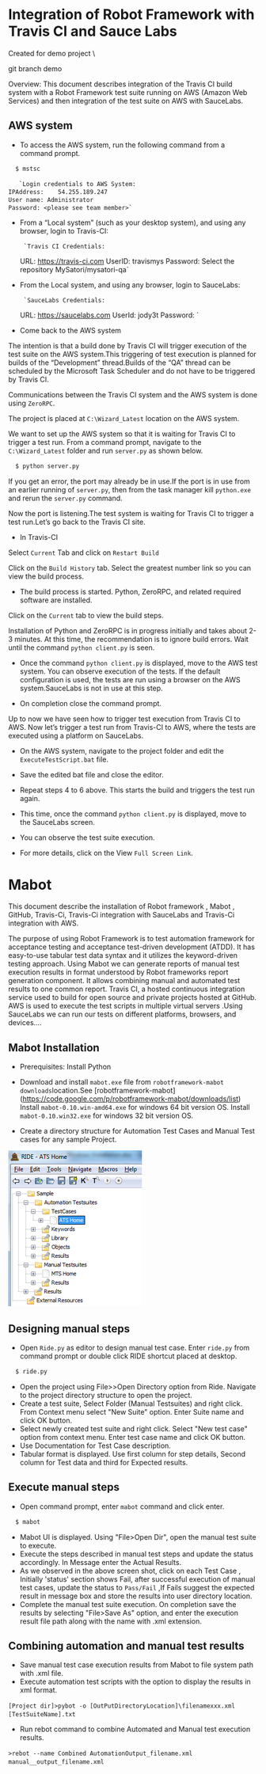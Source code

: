 Integration of Robot Framework with Travis CI and Sauce Labs
============================================================


Created for demo project
\

git branch demo

Overview: This document describes integration of the Travis CI build system with a Robot Framework test suite running on AWS (Amazon Web Services) and then integration of the test suite on AWS with SauceLabs.

AWS system
----------

* To access the AWS system, run the following command from a command prompt.

~~~ sh
  $ mstsc
~~~

       `Login credentials to AWS System:
	IPAddress:    54.255.189.247
	User name: Administrator
	Password: <please see team member>`

* From a “Local system” (such as your desktop system), and using any browser, login to Travis-CI:

       `Travis CI Credentials:
	URL: https://travis-ci.com
	UserID: travismys
	Password: <please see team member>
	Select the repository  MySatori/mysatori-qa`

* From the Local system, and using any browser, login to SauceLabs:

       `SauceLabs Credentials:
	URL: https://saucelabs.com 
	UserId: jody3t
	Password: <please see team member>`
	
* Come back to the AWS system

The intention is that a build done by Travis CI will trigger execution of the test suite on the AWS system.This triggering of test execution is planned for builds of the “Development” thread.Builds of the “QA” thread can be scheduled by the Microsoft Task Scheduler and do not have to be triggered by Travis CI.

Communications between the Travis CI system and the AWS system is done using `ZeroRPC`.

The project is placed at `C:\Wizard_Latest` location on the AWS system.

We want to set up the AWS system so that it is waiting for Travis CI to trigger a test run.  From a command prompt, navigate to the `C:\Wizard_Latest` folder and run `server.py` as shown below.

~~~ sh
  $ python server.py
~~~

If you get an error, the port may already be in use.If the port is in use from an earlier running of `server.py`, then from the task manager kill `python.exe` and rerun the `server.py` command.

Now the port is listening.The test system is waiting for Travis CI to trigger a test run.Let’s go back to the Travis CI site.

* In  Travis-CI

Select `Current` Tab and click on `Restart Build` 

Click on the `Build History` tab. Select the greatest number link so you can view the build process.

* The build process is started.  Python, ZeroRPC, and related required software are installed.

Click on the `Current` tab to view the build steps.

Installation of Python and ZeroRPC is in progress initially and takes about 2-3 minutes.
At this time, the recommendation is to ignore build errors.  Wait until the command `python client.py` is seen.


* Once the command `python client.py` is displayed, move to the AWS test system. You can observe execution of the tests.  If the default configuration is used, the tests are run using a browser on the AWS system.SauceLabs is not in use at this step.

* On completion close the command prompt.

Up to now we have seen how to trigger test execution from Travis CI to AWS. Now let’s trigger a test run from Travis-CI to AWS, where the tests are executed using a platform on SauceLabs.

* On the AWS system, navigate to the project folder and edit the `ExecuteTestScript.bat` file.

* Save the edited bat file and close the editor.

* Repeat steps 4 to 6 above.  This starts the build and triggers the test run again.

* This time, once the command `python client.py` is displayed, move to the SauceLabs screen. 

* You can observe the test suite execution.

* For more details, click on the View `Full Screen Link`.


Mabot
=====

This document describe the installation of Robot framework , Mabot , GitHub, Travis-Ci, Travis-Ci integration with SauceLabs and Travis-Ci integration with AWS.

The purpose of using Robot Framework is to test automation framework for acceptance testing and acceptance test-driven development (ATDD). It has easy-to-use tabular test data syntax and it utilizes the keyword-driven testing approach. Using Mabot we can generate reports of manual test execution results in format understood by Robot frameworks report generation component. It allows combining manual and automated test results to one common report. Travis CI, a hosted continuous integration service used to build for open source and private projects hosted at GitHub. AWS is used to execute the test scripts in multiple virtual servers .Using SauceLabs we can run our tests on different platforms, browsers, and devices....

Mabot Installation
------------------

* Prerequisites: Install Python
* Download and install `mabot.exe` file from `robotframework-mabot downloads`location.See [robotframework-mabot] (https://code.google.com/p/robotframework-mabot/downloads/list)
Install `mabot-0.10.win-amd64.exe` for windows 64 bit version OS.
Install `mabot-0.10.win32.exe` for windows 32 bit version OS.

* Create a directory structure for Automation Test Cases and Manual Test cases for any sample Project.

[![SampleProject.png](https://github.com/Rafikhan29/MabotDemo/blob/master/1.png)](https://github.com/Rafikhan29/MabotDemo/blob/master/1.png)

Designing manual steps
----------------------

* Open `Ride.py` as editor to design manual test case. Enter `ride.py` from command prompt or double click RIDE shortcut placed at desktop.
   
~~~ sh
  $ ride.py
~~~

* Open the project using File>>Open Directory option from Ride. Navigate to the project directory structure to open the project.
* Create a test suite, Select Folder (Manual Testsuites) and right click. From Context menu select "New Suite" option. Enter Suite name and click OK button.
* Select newly created test suite and right click. Select "New test case" option from context menu. Enter test case name and click OK button.
* Use Documentation for Test Case description.
* Tabular format is displayed. Use first column for step details, Second column for Test data and third for Expected results.

Execute manual steps
--------------------

* Open command prompt, enter `mabot` command and click enter.
  
~~~ sh
  $ mabot
~~~

* Mabot UI is displayed. Using "File>Open Dir", open the manual test suite to execute.
* Execute the steps described in manual test steps and update the status accordingly. In Message enter the Actual Results.
* As we observed in the above screen shot, click on each Test Case , Initially 'status' section shows Fail, after successful execution of manual test cases, update the status to `Pass/Fail` ,If Fails suggest the expected result in message box and store the results into user directory location.
* Complete the manual test suite execution. On completion save the results by selecting "File>Save As" option, and enter the execution result file path along with the name with .xml extension.

Combining automation and manual test results
--------------------------------------------
* Save manual test case execution results from Mabot to file system path with .xml file.
* Execute automation test scripts with the option to display the results in xml format.

`[Project dir]>pybot -o [OutPutDirectoryLocation]\filenamexxx.xml [TestSuiteName].txt`

* Run rebot command to combine Automated and Manual test execution results.

`>rebot --name Combined AutomationOutput_filename.xml manual__output_filename.xml`

